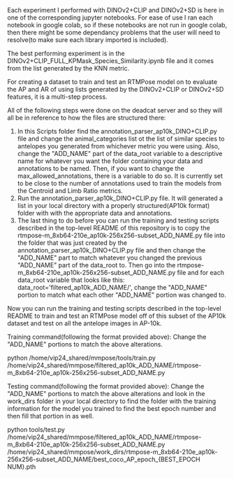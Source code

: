 Each experiment I performed with DINOv2+CLIP and DINOv2+SD is here in one of the corresponding jupyter notebooks.
For ease of use I ran each notebook in google colab, so if these notebooks are not run in google colab, then there
might be some dependancy problems that the user will need to resolve(to make sure each library imported is included).

The best performing experiment is in the DINOv2+CLIP_FULL_KPMask_Species_Similarity.ipynb file and it comes from the 
list generated by the KNN metric.

For creating a dataset to train and test an RTMPose model on to evaluate the AP and AR of using lists generated by the DINOv2+CLIP or DINOv2+SD features, it is a multi-step process.

All of the following steps were done on the deadcat server and so they will all be in reference to how the files are structured there:
1. In this Scripts folder find the annotation_parser_ap10k_DINO+CLIP.py file and change the animal_categories list ot the list of similar species to antelopes you generated from whichever metric you were using. Also, change the "ADD_NAME" part of the data_root variable to a descriptive name for whatever you want the folder containing your data and annotations to be named. Then, if you want to change the max_allowed_annotations, there is a variable to do so. It is currently set to be close to the number of annotations used to train the models from the Centroid and Limb Ratio metrics.
2. Run the annotation_parser_ap10k_DINO+CLIP.py file. It will generated a list in your local directory with a properly structured(AP10k format) folder with with the appropriate data and annotations. 
3. The last thing to do before you can run the training and testing scripts described in the top-level README of this repository is to copy the rtmpose-m_8xb64-210e_ap10k-256x256-subset_ADD_NAME.py file into the folder that was just created by the annotation_parser_ap10k_DINO+CLIP.py file and then change the "ADD_NAME" part to match whatever you changed the previous "ADD_NAME" part of the data_root to. Then go into the rtmpose-m_8xb64-210e_ap10k-256x256-subset_ADD_NAME.py file and for each data_root variable that looks like this: data_root='filtered_ap10k_ADD_NAME/', change the "ADD_NAME" portion to match what each other "ADD_NAME" portion was changed to.

Now you can run the training and testing scripts described in the top-level README to train and test an RTMPose model off of this subset of the AP10k dataset and test on all the antelope images in AP-10k.

Training command(following the format provided above):
Change the "ADD_NAME" portions to match the above alterations.

python /home/vip24_shared/mmpose/tools/train.py /home/vip24_shared/mmpose/filtered_ap10k_ADD_NAME/rtmpose-m_8xb64-210e_ap10k-256x256-subset_ADD_NAME.py


Testing command(following the format provided above):
Change the "ADD_NAME" portions to match the above alterations and look in the work_dirs folder in your local directory to find the folder with the training information for the model you trained to find the best epoch number and then fill that portion in as well.

python tools/test.py /home/vip24_shared/mmpose/filtered_ap10k_ADD_NAME/rtmpose-m_8xb64-210e_ap10k-256x256-subset_ADD_NAME.py /home/vip24_shared/mmpose/work_dirs/rtmpose-m_8xb64-210e_ap10k-256x256-subset_ADD_NAME/best_coco_AP_epoch_{BEST_EPOCH NUM}.pth